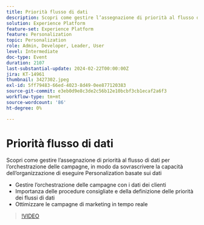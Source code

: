 ```yaml
---
title: Priorità flusso di dati
description: Scopri come gestire l’assegnazione di priorità al flusso di dati per l’orchestrazione delle campagne per sovrascrivere la capacità dell’organizzazione di eseguire Personalization basati sui dati; gestire l’orchestrazione delle campagne con i dati dei clienti; comprendere l’importanza e le best practice per l’assegnazione di priorità al flusso di dati; ottimizzare le campagne di marketing in tempo reale.
solution: Experience Platform
feature-set: Experience Platform
feature: Personalization
topic: Personalization
role: Admin, Developer, Leader, User
level: Intermediate
doc-type: Event
duration: 2107
last-substantial-update: 2024-02-22T00:00:00Z
jira: KT-14961
thumbnail: 3427302.jpeg
exl-id: 5ff79483-66ed-4023-8d49-0ee877120383
source-git-commit: e3eb0d9e8c3de2c56b12e10bcbf3cb1ecaf2a6f3
workflow-type: tm+mt
source-wordcount: '86'
ht-degree: 0%

---
```


# Priorità flusso di dati

Scopri come gestire l’assegnazione di priorità al flusso di dati per l’orchestrazione delle campagne, in modo da sovrascrivere la capacità dell’organizzazione di eseguire Personalization basate sui dati

- Gestire l’orchestrazione delle campagne con i dati dei clienti
- Importanza delle procedure consigliate e della definizione delle priorità dei flussi di dati
- Ottimizzare le campagne di marketing in tempo reale

>[!VIDEO](https://video.tv.adobe.com/v/3427302/?learn=on)
